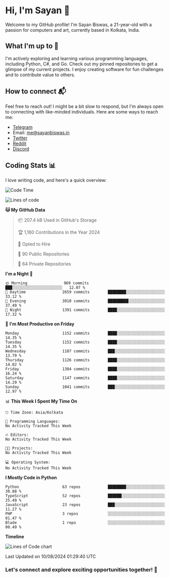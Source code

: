 # Hi, I'm Sayan 👋

Welcome to my GitHub profile! I'm Sayan Biswas, a 21-year-old with a passion for computers and art, currently based in Kolkata, India.

## What I'm up to 🚀

I'm actively exploring and learning various programming languages, including Python, C#, and Go. Check out my pinned repositories to get a glimpse of my current projects. I enjoy creating software for fun challenges and to contribute value to others.

## How to connect 📬

Feel free to reach out! I might be a bit slow to respond, but I'm always open to connecting with like-minded individuals. Here are some ways to reach me:

- [Telegram](https://t.me/dank_as_fuck)
- Email: [me@sayanbiswas.in](mailto:me@sayanbiswas.in)
- [Twitter](https://twitter.com/TheDankDel)
- [Reddit](https://www.reddit.com/user/dank_as_fuck_/)
- [Discord](https://discordapp.com/users/506536929152466945)

## Coding Stats 📊

I love writing code, and here's a quick overview:

<!--START_SECTION:waka-->
![Code Time](http://img.shields.io/badge/Code%20Time-1%2C652%20hrs%2017%20mins-blue)

![Lines of code](https://img.shields.io/badge/From%20Hello%20World%20I%27ve%20Written-5.9%20million%20lines%20of%20code-blue)

**🐱 My GitHub Data** 

> 📦 207.4 kB Used in GitHub's Storage 
 > 
> 🏆 1,160 Contributions in the Year 2024
 > 
> 💼 Opted to Hire
 > 
> 📜 90 Public Repositories 
 > 
> 🔑 64 Private Repositories 
 > 
**I'm a Night 🦉** 

```text
🌞 Morning                969 commits         ███░░░░░░░░░░░░░░░░░░░░░░   12.07 % 
🌆 Daytime                2659 commits        ████████░░░░░░░░░░░░░░░░░   33.12 % 
🌃 Evening                3010 commits        █████████░░░░░░░░░░░░░░░░   37.49 % 
🌙 Night                  1391 commits        ████░░░░░░░░░░░░░░░░░░░░░   17.32 % 
```
📅 **I'm Most Productive on Friday** 

```text
Monday                   1152 commits        ████░░░░░░░░░░░░░░░░░░░░░   14.35 % 
Tuesday                  1152 commits        ████░░░░░░░░░░░░░░░░░░░░░   14.35 % 
Wednesday                1107 commits        ███░░░░░░░░░░░░░░░░░░░░░░   13.79 % 
Thursday                 1126 commits        ████░░░░░░░░░░░░░░░░░░░░░   14.02 % 
Friday                   1304 commits        ████░░░░░░░░░░░░░░░░░░░░░   16.24 % 
Saturday                 1147 commits        ████░░░░░░░░░░░░░░░░░░░░░   14.29 % 
Sunday                   1041 commits        ███░░░░░░░░░░░░░░░░░░░░░░   12.97 % 
```


📊 **This Week I Spent My Time On** 

```text
🕑︎ Time Zone: Asia/Kolkata

💬 Programming Languages: 
No Activity Tracked This Week

🔥 Editors: 
No Activity Tracked This Week

🐱‍💻 Projects: 
No Activity Tracked This Week

💻 Operating System: 
No Activity Tracked This Week
```

**I Mostly Code in Python** 

```text
Python                   63 repos            ████████░░░░░░░░░░░░░░░░░   30.88 % 
TypeScript               52 repos            ██████░░░░░░░░░░░░░░░░░░░   25.49 % 
JavaScript               23 repos            ███░░░░░░░░░░░░░░░░░░░░░░   11.27 % 
PHP                      3 repos             ░░░░░░░░░░░░░░░░░░░░░░░░░   01.47 % 
Blade                    1 repo              ░░░░░░░░░░░░░░░░░░░░░░░░░   00.49 % 
```



**Timeline**

![Lines of Code chart](https://raw.githubusercontent.com/Dank-del/Dank-del/main/assets/bar_graph.png)


 Last Updated on 10/08/2024 01:29:40 UTC
<!--END_SECTION:waka-->

### Let's connect and explore exciting opportunities together! 🚀
